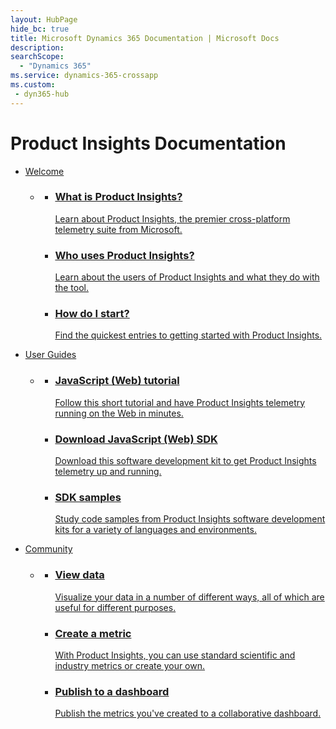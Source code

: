 ```yaml
---
layout: HubPage
hide_bc: true
title: Microsoft Dynamics 365 Documentation | Microsoft Docs
description: 
searchScope:
  - "Dynamics 365"
ms.service: dynamics-365-crossapp
ms.custom:
 - dyn365-hub
---
```

<div id="main" class="v2">
<div class="container">
    <h1>Product Insights Documentation</h1>
    <ul class="pivots">
        <li>
            <a href="#users">Welcome</a>
            <ul id="users">
                <li>
                    <a href="#users-section"></a>
                    <ul id="users-section" class="cardsZ">
                        <li>
							<a href="developers/quick-starts/what-is.md">
								<div class="cardSize">
									<div class="cardPadding">
										<div class="card">
											<div class="cardText">
												<h3>What is Product Insights?</h3>
												<p>Learn about Product Insights, the premier cross-platform telemetry suite from Microsoft.</p>
											</div>
										</div>
									</div>
								</div>
							</a>
                        </li>
                        <li>
							<a href="developers/quick-starts/who-uses.md">
								<div class="cardSize">
									<div class="cardPadding">
										<div class="card">
											<div class="cardText">
												<h3>Who uses Product Insights?</h3>
												<p>Learn about the users of Product Insights and what they do with the tool.</p>
											</div>
										</div>
									</div>
								</div>
							</a>							
                        </li>
                        <li>
							<a href="developers/quick-starts/how-start.md">
								<div class="cardSize">
									<div class="cardPadding">
										<div class="card">
											<div class="cardText">
												<h3>How do I start?
</h3>												<p>Find the quickest entries to getting started with Product Insights.</p>
											</div>
										</div>
									</div>
								</div>
							</a>							
                        </li>
                    </ul>
                </li>
            </ul>
        </li>
        <li>
            <a href="#developers">User Guides</a>
            <ul id="developers">
                <li>
                    <a href="#dev-section"></a>
                    <ul id="dev-section" class="cardsZ">
                        <li>
							<a href="developers/downloads/tutorials/web.md">
								<div class="cardSize">
									<div class="cardPadding">
										<div class="card">
											<div class="cardText">
												<h3>JavaScript (Web) tutorial</h3>
												<p>Follow this short tutorial and have Product Insights telemetry running on the Web in minutes.</p>
											</div>
										</div>
									</div>
								</div>
							</a>
                        </li>
                        <li>
							<a href="developers/downloads/downloads.md">
								<div class="cardSize">
									<div class="cardPadding">
										<div class="card">
											<div class="cardText">
												<h3>Download JavaScript (Web) SDK</h3>
												<p>Download this software development kit to get Product Insights telemetry up and running.</p>
											</div>
										</div>
									</div>
								</div>
							</a>							
                        </li>
                        <li>
							<a href="developers/downloads/sdk-samples.md">
								<div class="cardSize">
									<div class="cardPadding">
										<div class="card">
											<div class="cardText">
												<h3>SDK samples</h3>
												<p>Study code samples from Product Insights software development kits for a variety of languages and environments.</p>
											</div>
										</div>
									</div>
								</div>
							</a>							
                        </li>
                    </ul>
                </li>			
            </ul>
        </li>
        <li>
            <a href="#managers">Community</a>
            <ul id="managers">
                <li>
                    <a href="#man-section"></a>
                    <ul id="man-section" class="cardsZ">
                        <li>
							<a href="developers/quick-starts/1_view.md">
								<div class="cardSize">
									<div class="cardPadding">
										<div class="card">
											<div class="cardText">
												<h3>View data</h3>
												<p>Visualize your data in a number of different ways, all of which are useful for different purposes.</p>
											</div>
										</div>
									</div>
								</div>
							</a>
                        </li>
                        <li>
							<a href="developers/quick-starts/2_create.md">
								<div class="cardSize">
									<div class="cardPadding">
										<div class="card">
											<div class="cardText">
												<h3>Create a metric</h3>
												<p>With Product Insights, you can use standard scientific and industry metrics or create your own.</p>
											</div>
										</div>
									</div>
								</div>
							</a>							
                        </li>
                        <li>
							<a href="developers/quick-starts/3_publish.md">
								<div class="cardSize">
									<div class="cardPadding">
										<div class="card">
											<div class="cardText">
												<h3>Publish to a dashboard</h3>
												<p>Publish the metrics you've created to a collaborative dashboard.</p>
											</div>
										</div>
									</div>
								</div>
							</a>							
                        </li>
                    </ul>
                </li>			
            </ul>
        </li>		
    </ul>
</div>
